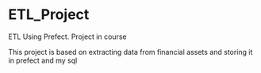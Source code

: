 # ETL_Project
ETL Using Prefect. Project in course

This project is based on extracting data from financial assets and storing it in prefect and my sql
